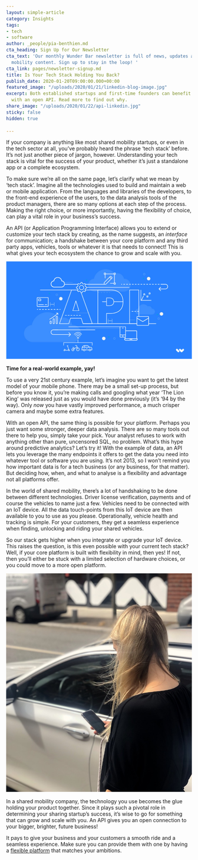 ```yaml
---
layout: simple-article
category: Insights
tags:
- tech
- software
author: _people/pia-benthien.md
cta_heading: Sign Up for Our Newsletter
cta_text: 'Our monthly Wunder Bar newsletter is full of news, updates and exciting
  mobility content. Sign up to stay in the loop! '
cta_link: pages/newsletter-signup.md
title: Is Your Tech Stack Holding You Back?
publish_date: 2020-01-20T09:00:00.000+00:00
featured_image: "/uploads/2020/01/21/linkedin-blog-image.jpg"
excerpt: Both established startups and first-time founders can benefit from a platform
  with an open API. Read more to find out why.
share_image: "/uploads/2020/01/22/api-linkedin.jpg"
sticky: false
hidden: true

---
```

If your company is anything like most shared mobility startups, or even in the tech sector at all, you’ve probably heard the phrase ‘tech stack’ before. It’s not just another piece of jargon, however. Understanding your tech stack is vital for the success of your product, whether it’s just a standalone app or a complete ecosystem.

To make sure we’re all on the same page, let’s clarify what we mean by ‘tech stack’. Imagine all the technologies used to build and maintain a web or mobile application. From the languages and libraries of the developers, to the front-end experience of the users, to the data analysis tools of the product managers, there are so many options at each step of the process. Making the right choice, or more importantly, having the flexibility of choice, can play a vital role in your business’s success.

An API (or Application Programming Interface) allows you to extend or customize your tech stack by creating, as the name suggests, an _interface_ for communication; a handshake between your core platform and any third party apps, vehicles, tools or whatever it is that needs to connect! This is what gives your tech ecosystem the chance to grow and scale with you.

![](/uploads/2020/01/22/api-linkedin.jpg)

**Time for a real-world example, yay!**

To use a very 21st century example, let’s imagine you want to get the latest model of your mobile phone. There may be a small set-up process, but before you know it, you’re making calls and googling what year ‘The Lion King’ was released just as you would have done previously (it’s ‘94 by the way). Only _now_ you have vastly improved performance, a much crisper camera and maybe some extra features.

With an open API, the same thing is possible for your platform. Perhaps you just want some stronger, deeper data analysis. There are so many tools out there to help you, simply take your pick. Your analyst refuses to work with anything other than pure, uncensored SQL, no problem. What’s this hype around predictive analytics? Let’s try it! With the example of data, an API lets you leverage the many endpoints it offers to get the data you need into whatever tool or software you are using. It’s not 2013, so I won’t remind you how important data is for a tech business (or any business, for that matter). But deciding how, when, and what to analyse is a flexibility and advantage not all platforms offer.

In the world of shared mobility, there’s a lot of handshaking to be done between different technologies. Driver license verification, payments and of course the vehicles to name just a few. Vehicles need to be connected with an IoT device. All the data touch-points from this IoT device are then available to you to use as you please. Operationally, vehicle health and tracking is simple. For your customers, they get a seamless experience when finding, unlocking and riding your shared vehicles.

So our stack gets higher when you integrate or upgrade your IoT device. This raises the question, is this even possible with your current tech stack? Well, if your core platform is built with flexibility in mind, then yes! If not, then you’ll either be stuck with a limited selection of hardware choices, or you could move to a more open platform.

![](/uploads/2019/08/23/carrentalarticlelist.jpg)

In a shared mobility company, the technology you use becomes the glue holding your product together. Since it plays such a pivotal role in determining your sharing startup’s success, it’s wise to go for something that can grow and scale with you. An API gives you an open connection to your bigger, brighter, future business!

It pays to give your business and your customers a smooth ride and a seamless experience. Make sure you can provide them with one by having a [flexible platform](https://www.wundermobility.com/fleet "Wunder Fleet - Technology for car, bike and scooter sharing") that matches your ambitions.
